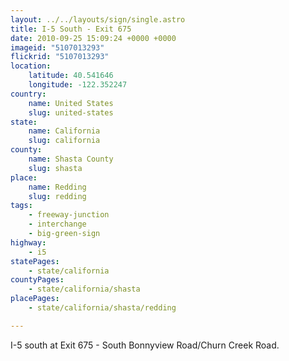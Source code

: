 ```yaml
---
layout: ../../layouts/sign/single.astro
title: I-5 South - Exit 675
date: 2010-09-25 15:09:24 +0000 +0000
imageid: "5107013293"
flickrid: "5107013293"
location:
    latitude: 40.541646
    longitude: -122.352247
country:
    name: United States
    slug: united-states
state:
    name: California
    slug: california
county:
    name: Shasta County
    slug: shasta
place:
    name: Redding
    slug: redding
tags:
    - freeway-junction
    - interchange
    - big-green-sign
highway:
    - i5
statePages:
    - state/california
countyPages:
    - state/california/shasta
placePages:
    - state/california/shasta/redding

---
```

I-5 south at Exit 675 - South Bonnyview Road/Churn Creek Road.